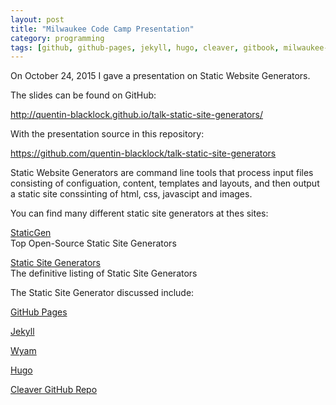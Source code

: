 ```yaml
---
layout: post  
title: "Milwaukee Code Camp Presentation"
category: programming
tags: [github, github-pages, jekyll, hugo, cleaver, gitbook, milwaukee-code-camp-2015]
---
```


On October 24, 2015 I gave a presentation on Static Website Generators.

The slides can be found on GitHub:

<a href="http://quentin-blacklock.github.io/talk-static-site-generators/" target="_blank">http://quentin-blacklock.github.io/talk-static-site-generators/</a></br>

With the presentation source in this repository:

<a href="https://github.com/quentin-blacklock/talk-static-site-generators" target="_blank">https://github.com/quentin-blacklock/talk-static-site-generators</a></br>

Static Website Generators are command line tools that process input files consisting of configuation, content, templates and layouts, and then output a static site conssinting of html, css, javascipt and images.

You can find many different static site generators at thes sites:

<a href="https://www.staticgen.com" target="_blank">StaticGen</a></br>
Top Open-Source Static Site Generators

<a href="https://staticsitegenerators.net" target="_blank">Static Site Generators</a></br>
The definitive listing of Static Site Generators

The Static Site Generator discussed include:

<a href="https://pages.github.com" target="_blank">GitHub Pages</a>

<a href="http://jekyllrb.com" target="_blank">Jekyll </a>

<a href="http://wyam.io" target="_blank">Wyam</a>

<a href="http://gohugo.io/" target="_blank">Hugo</a>

<a href="https://github.com/jdan/cleaver" target="_blank">Cleaver GitHub Repo</a>

<a href="https://github.com/GitbookIO/gitbook" target="_blank"></a>


